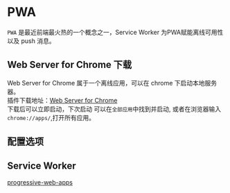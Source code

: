 # PWA
`PWA` 是最近前端最火热的一个概念之一，Service Worker 为PWA赋能离线可用性以及 push 消息。
## Web Server for Chrome 下载
Web Server for Chrome 属于一个离线应用，可以在 chrome 下启动本地服务器。  
插件下载地址：[Web Server for Chrome](https://chrome.google.com/webstore/detail/web-server-for-chrome/ofhbbkphhbklhfoeikjpcbhemlocgigb)  
下载后可以立即启动，下次启动 可以在`全部应用`中找到并启动, 或者在浏览器输入 `chrome://apps/`,打开所有应用。
## 配置选项

## Service Worker

[progressive-web-apps](https://developers.google.com/web/progressive-web-apps/)

